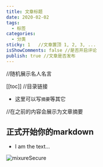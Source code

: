 ```yaml
---
title: 文章标题
date: 2020-02-02
tags:
  - 标签
categories:
  - 分类
sticky: 1   //文章置顶 1, 2, 3, ...
isShowComments: false //是否开启评论
publish: true //文章是否发布
---
```


<Boxx/> //随机展示名人名言

[[toc]] //目录链接

- 这里可以写`摘要`等其它

<!-- more --> //在<!-- more -->之前的内容会展示为文章摘要

## 正式开始你的markdown

- I am the text...
<img :src="$withBase('/img/logo.png')" alt="mixureSecure">